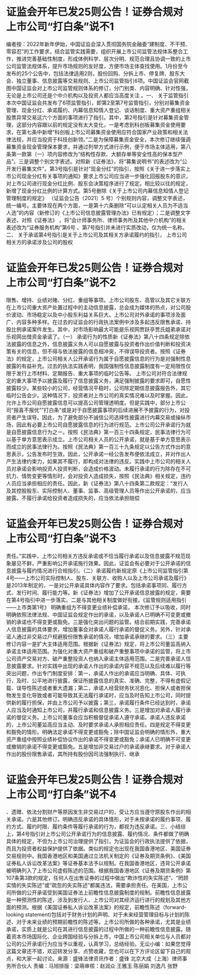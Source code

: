 # 证监会开年已发25则公告！证券合规对上市公司“打白条”说不1

编者按：2022年新年伊始，中国证监会深入贯彻国务院金融委“建制度、不干预、零容忍”的工作要求，结合监管实践需要，组织开展上市公司监管法规体系整合工作，推进完善基础性制度，形成体例科学、层次分明、规范合理且协调一致的上市公司监管法规体系，提升市场规则的友好度，方便市场主体查找使用。1月份至今发布的25个公告中，包括法律适用2则，股份回购、分拆上市、停复牌、股东大会、独立董事、信息披露等交易规则、上市公司监管指引6项。中国证监会官网截图中国证监会对上市公司监管规则体系的修订，分门别类、内容明确、针对性强，无论是上市公司还是个中介机构以及投资人都应当高度关注 。一、 关于监管指引本次中国证监会共发布了6项监管指引，即第2至第7号监管指引，分别对募集资金管理、现金分红、承诺履约、内幕信息知情人登记、谈话制度、重大资产重组相关股票异常交易这六个方面的事项进行了指引。其中，第2号指引是针对募集资金管理，这部分内容跟以前的规定没有太大变化，一是考虑到科创板募集资金使用要求，在第七条中新增“科创板上市公司募集资金使用应符合国家产业政策和相关法律法规，并应当投资于科技创新领。”二是为保障募集资金安全，本次修订继续强调募集资金现金管理保本要求，并通过列举方式进行示例，便于市场主体适用，第八条第一款第（一）项内容修改为“结构性存款、大额存单等安全性高的保本型产品”。三是调整个别文字表述。对照新《证券法》，将“募集说明书”的表述改为“公开发行募集文件”。第3号指引是针对“现金分红”的指引，按照《关于进一步落实上市公司现金分红有关事项的通知》要求上市公司应当进一步强化回报股东的意识，对上市公司进行现金分红比例、股东会决策程序进行了规定。相比较以往的规定，新增了现金分红比例的计算方式。第5号删除《关于上市公司内幕信息知情人登记管理制度的规定》 （证监会公告〔2021〕5 号）个别规则内容，调整文字表述，统一编号。主要体现在两个方面，一是第十六条删除“可以认定相关人员为不适当人选”的内容（新修订的《上市公司信息披露管理办法》已有规定）；二是调整文字表述，对照《证券法》 ，将“会计师事务所、律师事务所及其他中介机构”的相关表述改为“证券服务机构”第6号 、第7号指引并未进行实质改动，仅为统一名称。二、 关于承诺第4号指引是关于上市公司及其相关方承诺履约的指引， 上市公司相关方的承诺涉及公司的股权

# 证监会开年已发25则公告！证券合规对上市公司“打白条”说不2

限售、增持、业绩对赌、分红、重组等事项。上市公司股东、高管以及其它关联方在上市公司重大资产处置过程中的主动信息披露，总会成为媒体的热点，对公司股价波动、市场稳定以及中小股东利益关系巨大。上市公司对外承诺的事项涉及面广、内容多种多样。在过去的证监会的行政执法案例中涉及多起违反限售承诺、持股比例承诺案件发生。其中，对市场影响最大可能是乐视网贾跃亭贾氏姐弟承诺对乐视网出借资金承诺了。（一）  承诺行为的性质新《证券法》第八十四条规定除依法披露的信息之外，信息披露义务人可以自愿披露与投资者作出价值判断和投资决策有关的信息，但不得与依法披露的信息相冲突，不得误导投资者。按照《证券法》的规定，上市公司相关人公开承诺行为属于自愿披露信息的行为是对强制性息披露的有益补充。过去的执法实践表明，我国强制性信息披露制度有一定局限性仅限于发行上市材料、定期报告、重大事项的临时公告等。  上市公司对符合法律规定的重大事项予以披露及履行了信息披露义务，满足强制披露的要求即可，自愿性披露较少。某些较小的公司，经营情况平稳时，公司除定期信息披露报告外，其它临时公告会少。这种情况下，投资者对上市公司的真实情况难以及时掌握。因此，允许上市公司自愿披露信息可以提高公司管理透明度。但是实践中，部分上市公司“报喜不报忧”“打白条”或是对于自愿披露事项的后续进展不予披露的行为，对投资者产生误导。因此，为了避免部分不诚信公司选择性披露进行内幕交易或操纵市场，因此有必要上市公司自愿披露信息的行为进行规范。上市公司公开承诺行为就是自愿披露信息行为之一。按照《民法典》第一百三十四条规定，民事法律行为可以基于单方意思表示成立。上市公司相关人员的公开承诺，就是基于单方意思表示而成立的民事法律行为。按照《民法典》第一百三十九条规定以公告方式作出的意思表示，公告发布时生效。因此，公开承诺一经公告发布便依法成立，并对作出人产生法律约束力，如果其不履行，即构成对法律的违反。实践中上市公司的相关人员对承诺会影响投资人投资判断，会造成价格波动。未履行承诺的行为除存在不可抗力、情势变更等情形时，会对投资人造成损失，按照《民法典》相关规定，违约人员应当承担相应的责任。因此，新《证券法》第八十四条第二款规定：“发行人及其控股股东、实际控制人、董事、监事、高级管理人员等作出公开承诺的，应当披露。不履行承诺给投资者造成损失的，应当依法承担赔偿

# 证监会开年已发25则公告！证券合规对上市公司“打白条”说不3

责任。”实践中，上市公司相关方违反承诺或不恰当履行承诺以及信息披露不规范现象屡见不鲜，严重影响公开承诺施行效果。因此，证监会有必要对于公开承诺的信息披露与履约情况进行合规指引。（二）承诺履约新规定原《上市公司监管指引第4号——上市公司实际控制人、股东、关联方、收购人以及上市公司承诺及履行》是2013年制定的，一是对公开承诺具体内容作了要求。包括承诺事项同、履行方式、发行时间、履行能力等。新《证券法》增加了公开承诺信息披露的规定，需要在第4号指引中进一步落实。二是与其他相关制度做好衔接。《监管规则适用指引——上市类第1号》 明确重组方不得变更业绩补偿承诺， 本次修订予以吸收，同时明确依照法律法规、中国证监会规定作出的承诺，以及承诺人已明确不可变更或撤销的承诺也不得变更或豁免。三是强化突出问题的监管。结合前期实践，完善承诺人信息披露的具体要求，增加董事会对承诺人履行承诺的督促义务。另外，针对承诺人通过非交易过户规避股份限售承诺的情况，增加承诺承继的要求。（三）主要修订内容一是扩大主体适用范围。根据新《证券法》规定，将上市公司董监高纳入承诺主体适用范围。为强化对重大资产重组和破产重整事项中承诺的监管，将上市公司资产交易对方、破产重整投资人也纳入承诺主体适用范围。二是完善承诺人信息披露要求。针对实践中出现的承诺人作出的承诺内容不规范以及后续难以履行等突出问题，作出专门制度安排：第一，承诺人作出的承诺应当明确、具体、可执行，及时、公平地进行披露，保证所披露信息的真实、准确、完整，不得有虚假记载、误导性陈述或者重大遗漏；第二，承诺人经营财务状况恶化、担保人或者担保物发生变化导致或者可能导致其无法履行承诺时，应当及时告知上市公司，同时提供新的履行担保，并由上市公司予以披露；第三，承诺履行条件已经达到时，承诺人应当及时通知上市公司，并履行承诺和信息披露义务。三是增加对承诺人履行承诺的督促义务。上市公司董事会应当积极督促承诺人遵守承诺。承诺人违反承诺的，上市公司董监高应当主动、及时要求承诺人承担相应责任。四是规定不得变更和豁免的情形。明确法定承诺不得变更或豁免；除中国证监会明确的情形外，重大资产重组中按照业绩补偿协议作出的承诺不得变更或豁免；承诺人已明确不可变更或撤销的承诺不得变更或豁免。五是增加非交易过户的承诺承继要求。对于承诺人作出的股份限售承诺，其所持有股份因司法强制执行、继承

# 证监会开年已发25则公告！证券合规对上市公司“打白条”说不4

、遗赠、依法分割财产等原因发生非交易过户的，受让方应当遵守原股东作出的相关承诺。六是其他修订。明确违反承诺的具体情形，对于未按承诺的履约事项、履约方式、履约时限、履约条件等履行承诺的行为，都视为违反承诺。三、小结综上，第4号指引对上市公司公开承诺行为的信息披露、履约情况、条件都做了明确具体的规定，不但为上市公司治理提供了指引，为证监会的行政执法提供了依据，而且为投资者权益保护提供了依据。类似的规定也出现在我国香港地区、美国证券交易规则中。我国香港地区和美国通过立法机关制定的《证券及期货条例》、《美国证券私人诉讼改革法案》等证券基本法予以规制。在我国香港地区，违背公开承诺被明确列入了上市公司虚假陈述的范围。根据我国香港地区《证券及期货条例》第107条第3款的规定，任何人在出售证券的过程中做出“欺诈性的失实陈述”、“罔顾实情的失实陈述”或“疏忽的失实陈述”都属违法，需要承担责任。在美国，上市公司所做的公开承诺受到美国证券法上前瞻性信息披露制度的规制。前瞻性信息披露是一种预测性的陈述，涉及到发行人、上市公司对其经济运行进行的规划及其他方面的预测。根据《美国证券私人诉讼改革法案》的规定，前瞻性陈述（forward-looking statement)包括对于财务计划的声明、对于未来经营管理目标与计划的陈述、对于未来业绩的预期前瞻性的陈述等。上市公司所做的各种承诺，尤其是业绩承诺，实质上就是公司在其进行信息披露的过程中所做的一种前瞻性信息披露。随着资本市场国际化、企业跨国经验与分拆上市，中国上市公司相关单位与人员都对公司的公开承诺行为应当予以重视，认真学习，总结经验。无讼小编：如果您觉得这篇文章还不错，欢迎转发分享、点赞收藏，您也可以在下方评论区留下自己的观点，和大家一起讨论。来源：盛锋法律资讯作者：盛锋 北京大成（上海）律师事务所合伙人 责编：马旭排版：梁萌审核：赵润众 王雅玉 陈丽娟 刘逸凡 张野

